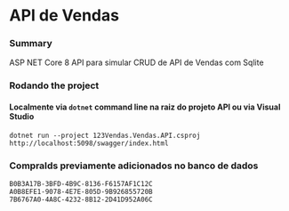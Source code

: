 # API de Vendas

### Summary
ASP NET Core 8 API para simular CRUD de API de Vendas com Sqlite

### Rodando the project

#### Localmente via `dotnet` command line na raiz do projeto API ou via Visual Studio

```
dotnet run --project 123Vendas.Vendas.API.csproj
http://localhost:5098/swagger/index.html
```

### CompraIds previamente adicionados no banco de dados

```
B0B3A17B-3BFD-4B9C-8136-F6157AF1C12C
A0B8EFE1-9078-4E7E-805D-9B926855720B
7B6767A0-4A8C-4232-8B12-2D41D952A06C
```

